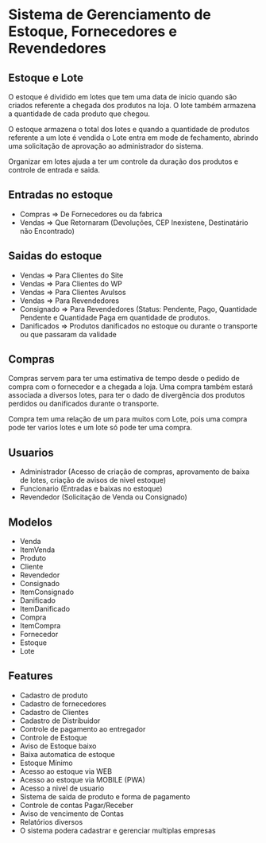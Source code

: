 # Sistema de Gerenciamento de Estoque, Fornecedores e Revendedores

## Estoque e Lote

O estoque é dividido em lotes que tem uma data de inicio quando são criados referente a chegada dos produtos na loja. O lote também armazena a quantidade de cada produto que chegou.

O estoque armazena o total dos lotes e quando a quantidade de produtos referente a um lote é vendida o Lote entra em mode de fechamento, abrindo uma solicitação de aprovação ao administrador do sistema.

Organizar em lotes ajuda a ter um controle da duração dos produtos e controle de entrada e saida.

## Entradas no estoque

- Compras => De Fornecedores ou da fabrica
- Vendas => Que Retornaram (Devoluções, CEP Inexistene, Destinatário não Encontrado)

## Saidas do estoque

- Vendas => Para Clientes do Site
- Vendas => Para Clientes do WP
- Vendas => Para Clientes Avulsos
- Vendas => Para Revendedores
- Consignado => Para Revendedores (Status: Pendente, Pago, Quantidade Pendente e Quantidade Paga em quantidade de produtos.
- Danificados => Produtos danificados no estoque ou durante o transporte ou que passaram da validade
 
## Compras

Compras servem para ter uma estimativa de tempo desde o pedido de compra com o fornecedor e a chegada a loja. Uma compra também estará associada a diversos lotes, para ter o dado de divergência dos produtos perdidos ou danificados durante o transporte.

Compra tem uma relação de um para muitos com Lote, pois uma compra pode ter varios lotes e um lote só pode ter uma compra.
 
## Usuarios

- Administrador (Acesso de criação de compras, aprovamento de baixa de lotes, criação de avisos de nivel estoque)
- Funcionario (Entradas e baixas no estoque)
- Revendedor (Solicitação de Venda ou Consignado)

## Modelos

- Venda
- ItemVenda
- Produto
- Cliente
- Revendedor
- Consignado
- ItemConsignado
- Danificado
- ItemDanificado
- Compra
- ItemCompra
- Fornecedor
- Estoque
- Lote
  
## Features
  
- Cadastro de produto
- Cadastro de fornecedores
- Cadastro de Clientes
- Cadastro de Distribuidor
- Controle de pagamento ao entregador
- Controle de Estoque
- Aviso de Estoque baixo
- Baixa automatica de estoque
- Estoque Mínimo
- Acesso ao estoque via WEB
- Acesso ao estoque via MOBILE (PWA)
- Acesso a nivel de usuario
- Sistema de saida de produto e forma de pagamento
- Controle de contas Pagar/Receber
- Aviso de vencimento de Contas
- Relatórios diversos
- O sistema podera cadastrar e gerenciar multiplas empresas
